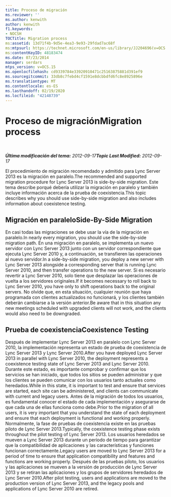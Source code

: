 ```yaml
---
title: Proceso de migración
ms.reviewer: ''
ms.author: kenwith
author: kenwith
f1.keywords:
- NOCSH
TOCTitle: Migration process
ms:assetid: 13d71f4b-9d5e-4ea3-9e93-29fdad7ac68f
ms:mtpsurl: https://technet.microsoft.com/en-us/library/JJ204696(v=OCS.15)
ms:contentKeyID: 48183474
ms.date: 07/23/2014
manager: serdars
mtps_version: v=OCS.15
ms.openlocfilehash: cd9339784e33920910471c25163875881d391ef9
ms.sourcegitcommit: 33db8c7febd4cf1591e8dcbbdfd6fc8e8925896e
ms.translationtype: MT
ms.contentlocale: es-ES
ms.lasthandoff: 02/19/2020
ms.locfileid: "42148739"
---
```

<div data-xmlns="http://www.w3.org/1999/xhtml">

<div class="topic" data-xmlns="http://www.w3.org/1999/xhtml" data-msxsl="urn:schemas-microsoft-com:xslt" data-cs="http://msdn.microsoft.com/">

<div data-asp="https://msdn2.microsoft.com/asp">

# <a name="migration-process"></a><span data-ttu-id="d587e-102">Proceso de migración</span><span class="sxs-lookup"><span data-stu-id="d587e-102">Migration process</span></span>

</div>

<div id="mainSection">

<div id="mainBody">

<span> </span>

<span data-ttu-id="d587e-103">_**Última modificación del tema:** 2012-09-17_</span><span class="sxs-lookup"><span data-stu-id="d587e-103">_**Topic Last Modified:** 2012-09-17_</span></span>

<span data-ttu-id="d587e-104">El procedimiento de migración recomendado y admitido para Lync Server 2013 es la migración en paralelo.</span><span class="sxs-lookup"><span data-stu-id="d587e-104">The recommended and supported migration procedure for Lync Server 2013 is side-by-side migration.</span></span> <span data-ttu-id="d587e-105">Este tema describe porqué debería utilizar la migración en paralelo y también incluye información acerca de la prueba de coexistencia.</span><span class="sxs-lookup"><span data-stu-id="d587e-105">This topic describes why you should use side-by-side migration and also includes information about coexistence testing.</span></span>

<div>

## <a name="side-by-side-migration"></a><span data-ttu-id="d587e-106">Migración en paralelo</span><span class="sxs-lookup"><span data-stu-id="d587e-106">Side-By-Side Migration</span></span>

<span data-ttu-id="d587e-107">En casi todas las migraciones se debe usar la vía de la migración en paralelo.</span><span class="sxs-lookup"><span data-stu-id="d587e-107">In nearly every migration, you should use the side-by-side migration path.</span></span> <span data-ttu-id="d587e-108">En una migración en paralelo, se implementa un nuevo servidor con Lync Server 2013 junto con un servidor correspondiente que ejecuta Lync Server 2010 y, a continuación, se transfieren las operaciones al nuevo servidor.</span><span class="sxs-lookup"><span data-stu-id="d587e-108">In a side-by-side migration, you deploy a new server with Lync Server 2013 alongside a corresponding server that is running Lync Server 2010, and then transfer operations to the new server.</span></span> <span data-ttu-id="d587e-109">Si es necesario revertir a Lync Server 2010, solo tiene que desplazar las operaciones de vuelta a los servidores originales.</span><span class="sxs-lookup"><span data-stu-id="d587e-109">If it becomes necessary to roll back to Lync Server 2010, you have only to shift operations back to the original servers.</span></span> <span data-ttu-id="d587e-110">No olvide que, en esta situación, cualquier reunión que haya programada con clientes actualizados no funcionará, y los clientes también deberán cambiarse a la versión anterior.</span><span class="sxs-lookup"><span data-stu-id="d587e-110">Be aware that in this situation any new meetings scheduled with upgraded clients will not work, and the clients would also need to be downgraded.</span></span>

</div>

<div>

## <a name="coexistence-testing"></a><span data-ttu-id="d587e-111">Prueba de coexistencia</span><span class="sxs-lookup"><span data-stu-id="d587e-111">Coexistence Testing</span></span>

<span data-ttu-id="d587e-112">Después de implementar Lync Server 2013 en paralelo con Lync Server 2010, la implementación representa un estado de prueba de coexistencia de Lync Server 2013 y Lync Server 2010.</span><span class="sxs-lookup"><span data-stu-id="d587e-112">After you have deployed Lync Server 2013 in parallel with Lync Server 2010, the deployment represents a coexistence testing state of Lync Server 2013 and Lync Server 2010.</span></span> <span data-ttu-id="d587e-113">Durante este estado, es importante comprobar y confirmar que los servicios se han iniciado, que todos los sitios se pueden administrar y que los clientes se pueden comunicar con los usuarios tanto actuales como heredados.</span><span class="sxs-lookup"><span data-stu-id="d587e-113">While in this state, it is important to test and ensure that services are started, each site can be administered, and clients can communicate with current and legacy users.</span></span> <span data-ttu-id="d587e-114">Antes de la migración de todos los usuarios, es fundamental conocer el estado de cada implementación y asegurarse de que cada una de ellas funciona como debe.</span><span class="sxs-lookup"><span data-stu-id="d587e-114">Prior to the migration of all users, it is very important that you understand the state of each deployment and ensure that each deployment is functional and working properly.</span></span> <span data-ttu-id="d587e-115">Normalmente, la fase de pruebas de coexistencia existe en las pruebas piloto de Lync Server 2013.</span><span class="sxs-lookup"><span data-stu-id="d587e-115">Typically, the coexistence testing phase exists throughout the pilot testing of Lync Server 2013.</span></span> <span data-ttu-id="d587e-116">Los usuarios heredados se mueven a Lync Server 2013 durante un período de tiempo para garantizar que la compatibilidad de aplicaciones y las características y funciones funcionan correctamente.</span><span class="sxs-lookup"><span data-stu-id="d587e-116">Legacy users are moved to Lync Server 2013 for a period of time to ensure that application compatibility and features and functions are working properly.</span></span> <span data-ttu-id="d587e-117">Después de las pruebas piloto, los usuarios y las aplicaciones se mueven a la versión de producción de Lync Server 2013 y se retiran las aplicaciones y los grupos de servidores heredados de Lync Server 2010.</span><span class="sxs-lookup"><span data-stu-id="d587e-117">After pilot testing, users and applications are moved to the production version of Lync Server 2013, and the legacy pools and applications of Lync Server 2010 are retired.</span></span>

</div>

</div>

<span> </span>

</div>

</div>

</div>

